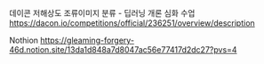 데이콘 저해상도 조류이미지 분류 - 딥러닝 개론 심화 수업
https://dacon.io/competitions/official/236251/overview/description



Nothion
https://gleaming-forgery-46d.notion.site/13da1d848a7d8047ac56e77417d2dc27?pvs=4
